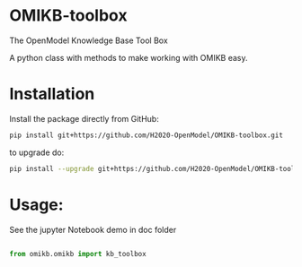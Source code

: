 # OMIKB-toolbox
The OpenModel Knowledge Base Tool Box

A python class with methods to make working with OMIKB easy. 


# Installation 

Install the package directly from GitHub:

```sh
pip install git+https://github.com/H2020-OpenModel/OMIKB-toolbox.git
```

to upgrade do: 

```sh
pip install --upgrade git+https://github.com/H2020-OpenModel/OMIKB-toolbox.git
```


# Usage: 

See the jupyter Notebook demo in doc folder 

```python 

from omikb.omikb import kb_toolbox 
```